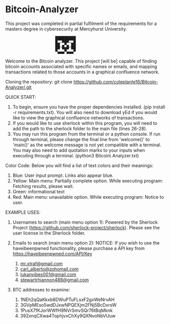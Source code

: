 # Bitcoin-Analyzer
This project was completed in partial fulfilment of the requirements
for a masters degree in cybersecurity at Mercyhurst University.

                          █████████
                          █▄─▀█▀─▄█
                          ██─█▄█─██
                          ▀▄▄▄▀▄▄▄▀

Welcome to the Bitcoin analyzer. This project [will be] capable of finding
bitcoin accounts associated with specific names or emails, and
mapping transactions related to those accounts in a graphical confluence network.


Cloning the repository:
    git clone https://github.com/coleplante16/Bitcoin-Analyzer/.git

QUICK START:
1.  To begin, ensure you have the proper dependencies installed. (pip install -r requirements.txt). 
    You will also need to download yEd if you would like to view the graphical confluence networks 
    of transactions.
2.  If you would like to use sherlock within this program, you will need to add the path to the 
    sherlock folder to the main file (lines 26-28).
3.  You may run this program from the terminal or a python console. If run through terminal, please
    change the final line from 'welcome()' to 'main()' as the welcome message is not yet compatible
    with a terminal. You may also need to add quotation marks to your inputs when executing through
    a terminal. (python3 Bitcoin\ Analyzer.txt)



Color Code:
Below you will find a list of text colors and their meanings:
1.  Blue: 
    User input prompt. 
    Links also appear blue.
3.  Yellow:
        Main menu: Partially complete option.
        While executing program: Fetching results, please wait.
3.  Green: informational text
4.  Red:
        Main menu: unavailable option.
        While executing program: Notice to user.



EXAMPLE USES:
1.  Usernames to search (main menu option 1):
    Powered by the Sherlock Project (https://github.com/sherlock-project/sherlock). Please see the user license in the Sherlock folder.
    
2.  Emails to search (main menu option 2):
    NOTICE: If you wish to use the haveibeenpwned functionality, please purchase a API key from https://haveibeenpwned.com/API/Key
    
    1.  mr.xtraf@gmail.com
    2.  carl_alberto@zohomail.com
    3.  lukanvibes001@gmail.com
    4.  stewartrhiannon488@gmail.com

3.  BTC addresses to examine:
           
    1.  1NEh2qQaKkxb8DWuPTuFLsxF2gxWeNrvAH
    2.  3GVpMEso5wdDJxwNPQEXjm2FNj5BcDxrsW
    3.  1PusX7fKJorWWfH9NVrSmvSQr76tBqMknk
    4.  392xnqCXwa4TophjvxChXy9QXNvoNbVUuw
